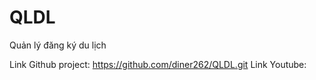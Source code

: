 # QLDL
Quản lý đăng ký du lịch

Link Github project: https://github.com/diner262/QLDL.git
Link Youtube: 
